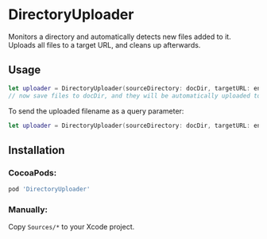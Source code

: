 # DirectoryUploader
Monitors a directory and automatically detects new files added to it. Uploads all files to a target URL, and cleans up afterwards.

## Usage

```swift
let uploader = DirectoryUploader(sourceDirectory: docDir, targetURL: endpointURL)
// now save files to docDir, and they will be automatically uploaded to endpointURL.
```

To send the uploaded filename as a query parameter:

```swift
let uploader = DirectoryUploader(sourceDirectory: docDir, targetURL: endpointURL, filenameParameterName: "name")
```

## Installation

### CocoaPods:

```ruby
pod 'DirectoryUploader'
```

### Manually:

Copy `Sources/*` to your Xcode project.
